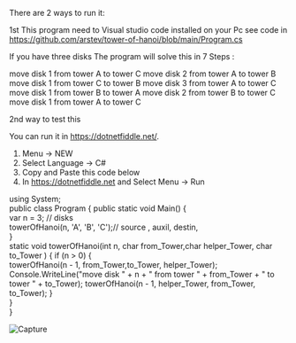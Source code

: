 There are 2 ways to run it:

1st This program need to Visual studio code installed on your Pc
see code in 
https://github.com/arstev/tower-of-hanoi/blob/main/Program.cs

If you have three disks
The program will solve this in 7 Steps :
 
move disk 1 from tower A to tower C
move disk 2 from tower A to tower B
move disk 1 from tower C to tower B
move disk 3 from tower A to tower C
move disk 1 from tower B to tower A
move disk 2 from tower B to tower C
move disk 1 from tower A to tower C

2nd way to test this 

You can run it in https://dotnetfiddle.net/. 
1. Menu -> NEW 
2. Select Language -> C# 
3. Copy and Paste this code below
4. In https://dotnetfiddle.net and Select Menu -> Run

using System;					
public class Program
{
	public static void Main()
	{	    
           var n = 3; // disks           
           towerOfHanoi(n, 'A', 'B', 'C');// source ,  auxil, destin,  
	}	
	static void towerOfHanoi(int n, char from_Tower,char helper_Tower, char to_Tower )
        {
            if (n > 0)
            {            
            towerOfHanoi(n - 1, from_Tower,to_Tower, helper_Tower);            
            Console.WriteLine("move disk " + n + " from tower " + from_Tower + " to tower " + to_Tower);
            towerOfHanoi(n - 1, helper_Tower, from_Tower, to_Tower);
            }            
        }    
}

![Capture](https://user-images.githubusercontent.com/6586322/193430682-24459b2a-e01e-4b06-9972-2762fbc70c29.PNG)
